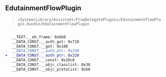 ## EdutainmentFlowPlugin

> `/System/Library/Assistant/FlowDelegatePlugins/EdutainmentFlowPlugin.bundle/EdutainmentFlowPlugin`

```diff

   __TEXT.__eh_frame: 0x6b0
   __DATA_CONST.__auth_got: 0x710
   __DATA_CONST.__got: 0x180
-  __DATA_CONST.__auth_ptr: 0x330
+  __DATA_CONST.__auth_ptr: 0x320
   __DATA_CONST.__const: 0x10c0
   __DATA_CONST.__objc_classlist: 0x38
   __DATA_CONST.__objc_protolist: 0xb0

```

